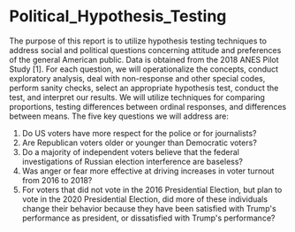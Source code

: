 # Political_Hypothesis_Testing

The purpose of this report is to utilize hypothesis testing techniques to address social and political questions concerning attitude and preferences of the general American public. Data is obtained from the 2018 ANES Pilot Study [1]. For each question, we will operationalize the concepts, conduct exploratory analysis, deal with non-response and other special codes, perform sanity checks, select an appropriate hypothesis test, conduct the test, and interpret our results. We will utilize techniques for comparing proportions, testing differences between ordinal responses, and differences between means. The five key questions we will address are:

1. Do US voters have more respect for the police or for journalists?
2. Are Republican voters older or younger than Democratic voters?
3. Do a majority of independent voters believe that the federal investigations of Russian election interference are baseless?
4. Was anger or fear more effective at driving increases in voter turnout from 2016 to 2018?
5. For voters that did not vote in the 2016 Presidential Election, but plan to vote in the 2020 Presidential Election, did more of these individuals change their behavior because they have been satisfied with Trump's performance as president, or dissatisfied with Trump's performance?
